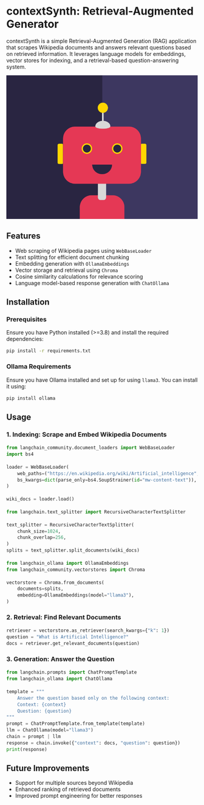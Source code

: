 # contextSynth: Retrieval-Augmented Generator

contextSynth is a simple Retrieval-Augmented Generation (RAG) application that scrapes Wikipedia documents and answers relevant questions based on retrieved information. It leverages language models for embeddings, vector stores for indexing, and a retrieval-based question-answering system.

<div>
  <img src="./demo.jpg" alt="Preview">
</div>

## Features
- Web scraping of Wikipedia pages using `WebBaseLoader`
- Text splitting for efficient document chunking
- Embedding generation with `OllamaEmbeddings`
- Vector storage and retrieval using `Chroma`
- Cosine similarity calculations for relevance scoring
- Language model-based response generation with `ChatOllama`

## Installation
### Prerequisites
Ensure you have Python installed (>=3.8) and install the required dependencies:

```sh
pip install -r requirements.txt
```

### Ollama Requirements
Ensure you have Ollama installed and set up for using `llama3`. You can install it using:

```sh
pip install ollama
```

## Usage

### 1. Indexing: Scrape and Embed Wikipedia Documents
```python
from langchain_community.document_loaders import WebBaseLoader
import bs4

loader = WebBaseLoader(
    web_paths=("https://en.wikipedia.org/wiki/Artificial_intelligence",),
    bs_kwargs=dict(parse_only=bs4.SoupStrainer(id="mw-content-text")),
)

wiki_docs = loader.load()

from langchain.text_splitter import RecursiveCharacterTextSplitter

text_splitter = RecursiveCharacterTextSplitter(
    chunk_size=1024,
    chunk_overlap=256,
)
splits = text_splitter.split_documents(wiki_docs)

from langchain_ollama import OllamaEmbeddings
from langchain_community.vectorstores import Chroma

vectorstore = Chroma.from_documents(
    documents=splits,
    embedding=OllamaEmbeddings(model="llama3"),
)
```

### 2. Retrieval: Find Relevant Documents
```python
retriever = vectorstore.as_retriever(search_kwargs={"k": 1})
question = "What is Artificial Intelligence?"
docs = retriever.get_relevant_documents(question)
```

### 3. Generation: Answer the Question
```python
from langchain.prompts import ChatPromptTemplate
from langchain_ollama import ChatOllama

template = """
    Answer the question based only on the following context:
    Context: {context}
    Question: {question}
"""
prompt = ChatPromptTemplate.from_template(template)
llm = ChatOllama(model="llama3")
chain = prompt | llm
response = chain.invoke({"context": docs, "question": question})
print(response)
```

## Future Improvements
- Support for multiple sources beyond Wikipedia
- Enhanced ranking of retrieved documents
- Improved prompt engineering for better responses
